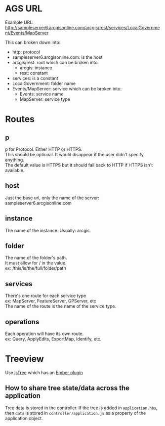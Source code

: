 # AGS URL

Example URL: http://sampleserver6.arcgisonline.com/arcgis/rest/services/LocalGovernment/Events/MapServer

This can broken down into:  
- http: protocol  
- sampleserver6.arcgisonline.com: is the host
- arcgis/rest: root which can be broken into:  
    - arcgis: instance
    - rest: constant
- services: is a constant
- LocalGovernment: folder name
- Events/MapServer: service which can be broken into:  
    - Events: service name
    - MapServer: service type

# Routes
## p
p for Protocol. Either HTTP or HTTPS.  
This should be optional. It would disappear if the user didn't specify anything.  
The default value is HTTPS but it should fall back to HTTP if HTTPS isn't available.  

## host
Just the base url, only the name of the server: sampleserver6.arcgisonline.com 

## instance
The name of the instance. Usually: arcgis.

## folder
The name of the folder's path.  
It must allow for / in the value.  
ex: /this/is/the/full/folder/path  

## services
There's one route for each service type  
ex: MapServer, FeatureServer, GPServer, etc  
The name of the route is the name of the service type.  

## operations 
Each operation will have its own route.  
ex: Query, ApplyEdits, ExportMap, Identify, etc.  

# Treeview
Use [jsTree](https://www.jstree.com/) which has an [Ember plugin](https://github.com/ritesh83/ember-cli-jstree)  

## How to share tree state/data across the application
Tree data is stored in the controller. If the tree is added in `application.hbs`, then `data` is stored in `controller/application.js` as a property of the application object.  
